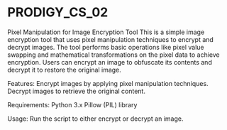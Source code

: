 # PRODIGY_CS_02
Pixel Manipulation for Image Encryption Tool
This is a simple image encryption tool that uses pixel manipulation techniques to encrypt and decrypt images. The tool performs basic operations like pixel value swapping and mathematical transformations on the pixel data to achieve encryption. Users can encrypt an image to obfuscate its contents and decrypt it to restore the original image.

Features: Encrypt images by applying pixel manipulation techniques. Decrypt images to retrieve the original content.

Requirements: Python 3.x Pillow (PIL) library

Usage: Run the script to either encrypt or decrypt an image.
